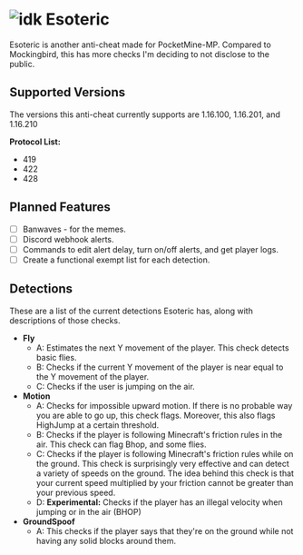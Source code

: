 # ![idk](https://media.discordapp.net/attachments/727159224320131133/826094659000205322/Esoteric_11A13E3.gif?width=50&height=50) Esoteric
Esoteric is another anti-cheat made for PocketMine-MP. Compared to Mockingbird, this has more checks
I'm deciding to not disclose to the public.

## Supported Versions
The versions this anti-cheat currently supports are 1.16.100, 1.16.201, and 1.16.210

**Protocol List:**
- 419
- 422
- 428

## Planned Features
- [ ] Banwaves - for the memes.
- [ ] Discord webhook alerts.
- [ ] Commands to edit alert delay, turn on/off alerts, and get player logs.
- [ ] Create a functional exempt list for each detection.

## Detections
These are a list of the current detections Esoteric has, along with descriptions of those checks.

* **Fly**
    - A: Estimates the next Y movement of the player. This check detects basic flies.
    - B: Checks if the current Y movement of the player is near equal to the  Y movement of the player.
    - C: Checks if the user is jumping on the air.
* **Motion**
    - A: Checks for impossible upward motion. If there is no probable way you are able to go up, this check flags.
    Moreover, this also flags HighJump at a certain threshold.
    - B: Checks if the player is following Minecraft's friction rules in the air. This check can flag Bhop, and
    some flies.
    - C: Checks if the player is following Minecraft's friction rules while on the ground. This check is surprisingly very effective
    and can detect a variety of speeds on the ground. The idea behind this check is that your current speed multiplied by your friction
    cannot be greater than your previous speed.
    - D: **Experimental:** Checks if the player has an illegal velocity when jumping or in the air (BHOP) 
* **GroundSpoof**
    - A: This checks if the player says that they're on the ground while not having any solid blocks around them.
  
